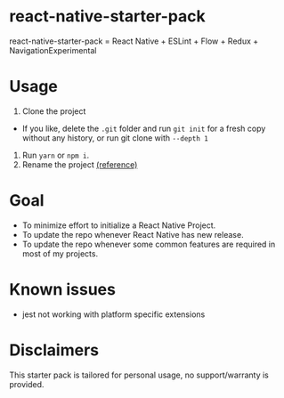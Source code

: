 # react-native-starter-pack
react-native-starter-pack = React Native + ESLint + Flow + Redux + NavigationExperimental

# Usage
1. Clone the project
  * If you like, delete the `.git` folder and run `git init` for a fresh copy without any history, or run git clone with `--depth 1`
1. Run `yarn` or `npm i`.
1. Rename the project [(reference)](http://blog.skypayjm.com/2016/07/renaming-react-native-project.html)

# Goal
* To minimize effort to initialize a React Native Project.
* To update the repo whenever React Native has new release.
* To update the repo whenever some common features are required in most of my projects.

# Known issues
* jest not working with platform specific extensions

# Disclaimers
This starter pack is tailored for personal usage, no support/warranty is provided.
